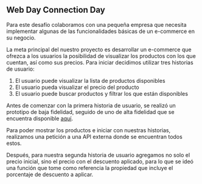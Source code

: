## Web Day Connection Day

Para este desafío colaboramos con una pequeña empresa que necesita implementar algunas de las funcionalidades básicas de un e-commerce en su negocio.

La meta principal del nuestro proyecto es desarrollar un e-commerce que ofrezca a los usuarios la posibilidad de visualizar los productos con los que cuentan, así como sus precios. Para iniciar decidimos utilizar tres historias de usuario:

1. El usuario puede visualizar la lista de productos disponibles
2. El usuario pueda visualizar el precio del producto
3. El usuario puede buscar productos y filtrar los que están disponibles

Antes de comenzar con la primera historia de usuario, se realizó un prototipo de baja fidelidad, seguido de uno de alta fidelidad que se encuentra disponible [aquí](https://www.figma.com/file/ItXZJFJ4QyDfp4R5YVQD6j/Web-day?node-id=0-1&t=pYrEMXF9nhNMfvO9-0).

Para poder mostrar los productos e iniciar con nuestras historias, realizamos una petición a una API externa donde se encuentran todos estos. 

Después, para nuestra segunda historia de usuario agregamos no solo el precio inicial, sino el precio con el descuento aplicado, para lo que se ideó una función que tome como referencia la propiedad que incluye el porcentaje de descuento a aplicar. 